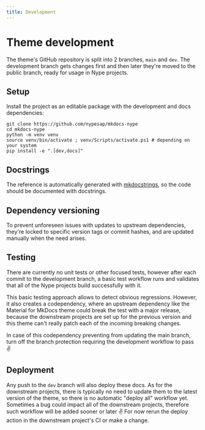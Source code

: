 ```yaml
---
title: Development
---
```


# Theme development

The theme's GitHub repository is split into 2 branches, `main` and `dev`. The development branch gets
changes first and then later they're moved to the public branch, ready for usage in Nype projects.

## Setup

Install the project as an editable package with the development and docs dependencies:

```shell
git clone https://github.com/nypesap/mkdocs-nype
cd mkdocs-nype
python -m venv venv
source venv/bin/activate ; venv/Scripts/activate.ps1 # depending on your system
pip install -e ".[dev,docs]"
```

## Docstrings

The reference is automatically generated with [mkdocstrings], so the code should be documented with
docstrings.

[mkdocstrings]: https://github.com/mkdocstrings/mkdocstrings

## Dependency versioning

To prevent unforeseen issues with updates to upstream dependencies, they're locked to specific version
tags or commit hashes, and are updated manually when the need arises.

## Testing

There are currently no unit tests or other focused tests, however after each commit to the development
branch, a basic test workflow runs and validates that all of the Nype projects build successfully with it.

This basic testing approach allows to detect obvious regressions. However, it also creates a codependency,
where an upstream dependency like the Material for MkDocs theme could break the test with a major release,
because the downstream projects are set up for the previous version and this theme can't really patch each
of the incoming breaking changes.

In case of this codependency preventing from updating the main branch, turn off the branch protection
requiring the development workflow to pass :v:

## Deployment

Any push to the `dev` branch will also deploy these docs. As for the downstream projects, there is
typically no need to update them to the latest version of the theme, so there is no automatic "deploy all"
workflow yet. Sometimes a bug could impact all of the downstream projects, therefore such workflow will be
added sooner or later :v: For now rerun the deploy action in the downstream project's CI or make a change.

